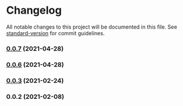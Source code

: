 # Changelog

All notable changes to this project will be documented in this file. See [standard-version](https://github.com/conventional-changelog/standard-version) for commit guidelines.

### [0.0.7](https://github.com/getnacelle/nacelle-sanity-plugin-pim-linker/compare/v0.0.3...v0.0.7) (2021-04-28)

### [0.0.6](https://github.com/getnacelle/nacelle-sanity-plugin-pim-linker/compare/v0.0.3...v0.0.6) (2021-04-28)

### [0.0.3](https://github.com/getnacelle/nacelle-sanity-plugin-pim-linker/compare/v0.0.2...v0.0.3) (2021-02-24)

### 0.0.2 (2021-02-08)

